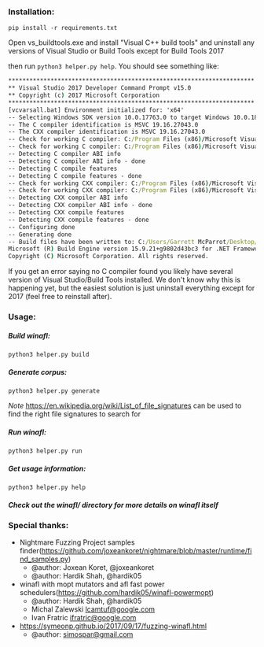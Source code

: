 

### Installation:

```
pip install -r requirements.txt
```


Open vs_buildtools.exe and install "Visual C++ build tools" and uninstall any versions of Visual Studio or Build Tools except for Build Tools 2017


then run ```python3 helper.py help```. You should see something like:


```vcvarsall.bat x64 && cd "C:\Users\Garrett McParrot\Desktop\fuzzers\hg-winafl\winafl\bin64" && cmake -G"Visual Studio 15 2017 Win64" .. -DDynamoRIO_DIR="C:\Users\Garrett McParrot\Desktop\fuzzers\hg-winafl\winafl\dynamrio\cmake" && cmake --build "C:\Users\Garrett McParrot\Desktop\fuzzers\hg-winafl\winafl\bin64" --config Release
**********************************************************************
** Visual Studio 2017 Developer Command Prompt v15.0
** Copyright (c) 2017 Microsoft Corporation
**********************************************************************
[vcvarsall.bat] Environment initialized for: 'x64'
-- Selecting Windows SDK version 10.0.17763.0 to target Windows 10.0.18363.
-- The C compiler identification is MSVC 19.16.27043.0
-- The CXX compiler identification is MSVC 19.16.27043.0
-- Check for working C compiler: C:/Program Files (x86)/Microsoft Visual Studio/2017/BuildTools/VC/Tools/MSVC/14.16.27023/bin/Hostx86/x64/cl.exe
-- Check for working C compiler: C:/Program Files (x86)/Microsoft Visual Studio/2017/BuildTools/VC/Tools/MSVC/14.16.27023/bin/Hostx86/x64/cl.exe -- works
-- Detecting C compiler ABI info
-- Detecting C compiler ABI info - done
-- Detecting C compile features
-- Detecting C compile features - done
-- Check for working CXX compiler: C:/Program Files (x86)/Microsoft Visual Studio/2017/BuildTools/VC/Tools/MSVC/14.16.27023/bin/Hostx86/x64/cl.exe
-- Check for working CXX compiler: C:/Program Files (x86)/Microsoft Visual Studio/2017/BuildTools/VC/Tools/MSVC/14.16.27023/bin/Hostx86/x64/cl.exe -- works
-- Detecting CXX compiler ABI info
-- Detecting CXX compiler ABI info - done
-- Detecting CXX compile features
-- Detecting CXX compile features - done
-- Configuring done
-- Generating done
-- Build files have been written to: C:/Users/Garrett McParrot/Desktop/fuzzers/hg-winafl/winafl/bin64
Microsoft (R) Build Engine version 15.9.21+g9802d43bc3 for .NET Framework
Copyright (C) Microsoft Corporation. All rights reserved.
```
If you get an error saying no C compiler found you likely have several version of Visual Studio/Build Tools installed. We don't know why this is happening yet, but the easiest solution is just uninstall everything except for 2017 (feel free to reinstall after).

### Usage:

##### Build winafl:

```
python3 helper.py build
```
##### Generate corpus:
```
python3 helper.py generate
```
*Note* https://en.wikipedia.org/wiki/List_of_file_signatures can be used to find the right file signatures to search for

##### Run winafl:
```
python3 helper.py run
```

##### Get usage information:
```
python3 helper.py help
```

##### Check out the winafl/ directory for more details on winafl itself


### Special thanks:

* Nightmare Fuzzing Project samples finder(https://github.com/joxeankoret/nightmare/blob/master/runtime/find_samples.py)
    * @author: Joxean Koret, @joxeankoret
    * @author: Hardik Shah, @hardik05
* winafl with mopt mutators and afl fast power schedulers(https://github.com/hardik05/winafl-powermopt)
    * @author: Hardik Shah, @hardik05
    * Michal Zalewski <lcamtuf@google.com>
    * Ivan Fratric <ifratric@google.com>
* https://symeonp.github.io/2017/09/17/fuzzing-winafl.html
    * @author: simospar@gmail.com
